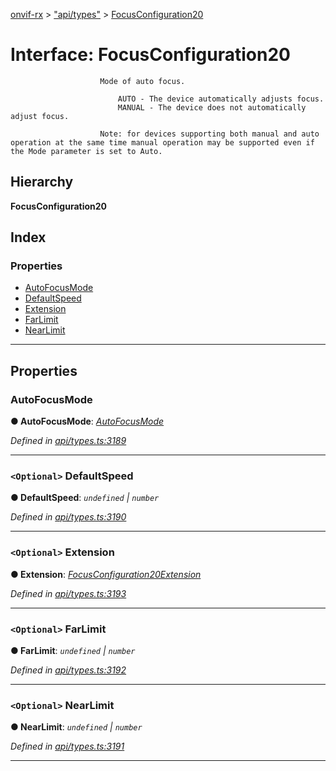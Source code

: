 [onvif-rx](../README.md) > ["api/types"](../modules/_api_types_.md) > [FocusConfiguration20](../interfaces/_api_types_.focusconfiguration20.md)

# Interface: FocusConfiguration20

```
                    Mode of auto focus.
```

```
                        AUTO - The device automatically adjusts focus.
                        MANUAL - The device does not automatically adjust focus.

                    Note: for devices supporting both manual and auto operation at the same time manual operation may be supported even if the Mode parameter is set to Auto.
```

## Hierarchy

**FocusConfiguration20**

## Index

### Properties

* [AutoFocusMode](_api_types_.focusconfiguration20.md#autofocusmode)
* [DefaultSpeed](_api_types_.focusconfiguration20.md#defaultspeed)
* [Extension](_api_types_.focusconfiguration20.md#extension)
* [FarLimit](_api_types_.focusconfiguration20.md#farlimit)
* [NearLimit](_api_types_.focusconfiguration20.md#nearlimit)

---

## Properties

<a id="autofocusmode"></a>

###  AutoFocusMode

**● AutoFocusMode**: *[AutoFocusMode](../enums/_api_types_.autofocusmode.md)*

*Defined in [api/types.ts:3189](https://github.com/patrickmichalina/onvif-rx/blob/f117e44/src/api/types.ts#L3189)*

___
<a id="defaultspeed"></a>

### `<Optional>` DefaultSpeed

**● DefaultSpeed**: *`undefined` \| `number`*

*Defined in [api/types.ts:3190](https://github.com/patrickmichalina/onvif-rx/blob/f117e44/src/api/types.ts#L3190)*

___
<a id="extension"></a>

### `<Optional>` Extension

**● Extension**: *[FocusConfiguration20Extension](_api_types_.focusconfiguration20extension.md)*

*Defined in [api/types.ts:3193](https://github.com/patrickmichalina/onvif-rx/blob/f117e44/src/api/types.ts#L3193)*

___
<a id="farlimit"></a>

### `<Optional>` FarLimit

**● FarLimit**: *`undefined` \| `number`*

*Defined in [api/types.ts:3192](https://github.com/patrickmichalina/onvif-rx/blob/f117e44/src/api/types.ts#L3192)*

___
<a id="nearlimit"></a>

### `<Optional>` NearLimit

**● NearLimit**: *`undefined` \| `number`*

*Defined in [api/types.ts:3191](https://github.com/patrickmichalina/onvif-rx/blob/f117e44/src/api/types.ts#L3191)*

___

